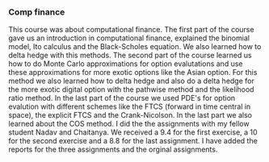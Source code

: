 ### Comp finance
This course was about computational finance. The first part of the course gave us an introduction in computational finance, explained the binomial model,
Ito calculus and the Black-Scholes equation. We also learned how to delta hedge with this methods. The second part of the course learned us how to do 
Monte Carlo approximations for option evalutations and use these approximations for more exotic options like the Asian option. For this method we also
learned how to delta hedge and also do a delta hedge for the more exotic digital option with the pathwise method and the likelihood ratio method. In the last
part of the course we used PDE's for option evalution with different schemes like the FTCS (forward in time central in space), the explicit FTCS and the
Crank-Nicolson. In the last part we also learned about the COS method.
I did the the assignments with my fellow student Nadav and Chaitanya. We received a 9.4 for the first exercise, a 10 for the second exercise and a 8.8 
for the last assignment. I have added the reports for the three assignments and the orginal assignments.